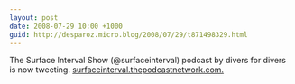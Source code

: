 ```yaml
---
layout: post
date: 2008-07-29 10:00 +1000
guid: http://desparoz.micro.blog/2008/07/29/t871498329.html
---
```

The Surface Interval Show (@surfaceinterval) podcast by divers for divers is now tweeting.  [surfaceinterval.thepodcastnetwork.com.](http://surfaceinterval.thepodcastnetwork.com.)
